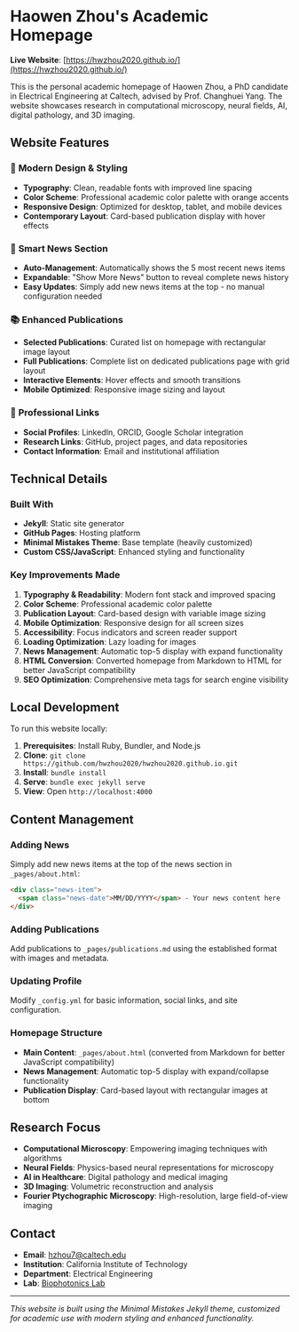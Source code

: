 # Haowen Zhou's Academic Homepage

**Live Website**: [https://hwzhou2020.github.io/](https://hwzhou2020.github.io/)

This is the personal academic homepage of Haowen Zhou, a PhD candidate in Electrical Engineering at Caltech, advised by Prof. Changhuei Yang. The website showcases research in computational microscopy, neural fields, AI, digital pathology, and 3D imaging.

## Website Features

### 🎨 **Modern Design & Styling**
- **Typography**: Clean, readable fonts with improved line spacing
- **Color Scheme**: Professional academic color palette with orange accents
- **Responsive Design**: Optimized for desktop, tablet, and mobile devices
- **Contemporary Layout**: Card-based publication display with hover effects

### 📰 **Smart News Section**
- **Auto-Management**: Automatically shows the 5 most recent news items
- **Expandable**: "Show More News" button to reveal complete news history
- **Easy Updates**: Simply add new news items at the top - no manual configuration needed

### 📚 **Enhanced Publications**
- **Selected Publications**: Curated list on homepage with rectangular image layout
- **Full Publications**: Complete list on dedicated publications page with grid layout
- **Interactive Elements**: Hover effects and smooth transitions
- **Mobile Optimized**: Responsive image sizing and layout

### 🔗 **Professional Links**
- **Social Profiles**: LinkedIn, ORCID, Google Scholar integration
- **Research Links**: GitHub, project pages, and data repositories
- **Contact Information**: Email and institutional affiliation

## Technical Details

### **Built With**
- **Jekyll**: Static site generator
- **GitHub Pages**: Hosting platform
- **Minimal Mistakes Theme**: Base template (heavily customized)
- **Custom CSS/JavaScript**: Enhanced styling and functionality

### **Key Improvements Made**
1. **Typography & Readability**: Modern font stack and improved spacing
2. **Color Scheme**: Professional academic color palette
3. **Publication Layout**: Card-based design with variable image sizing
4. **Mobile Optimization**: Responsive design for all screen sizes
5. **Accessibility**: Focus indicators and screen reader support
6. **Loading Optimization**: Lazy loading for images
7. **News Management**: Automatic top-5 display with expand functionality
8. **HTML Conversion**: Converted homepage from Markdown to HTML for better JavaScript compatibility
9. **SEO Optimization**: Comprehensive meta tags for search engine visibility

## Local Development

To run this website locally:

1. **Prerequisites**: Install Ruby, Bundler, and Node.js
2. **Clone**: `git clone https://github.com/hwzhou2020/hwzhou2020.github.io.git`
3. **Install**: `bundle install`
4. **Serve**: `bundle exec jekyll serve`
5. **View**: Open `http://localhost:4000`

## Content Management

### **Adding News**
Simply add new news items at the top of the news section in `_pages/about.html`:
```html
<div class="news-item">
  <span class="news-date">MM/DD/YYYY</span> - Your news content here
</div>
```

### **Adding Publications**
Add publications to `_pages/publications.md` using the established format with images and metadata.

### **Updating Profile**
Modify `_config.yml` for basic information, social links, and site configuration.

### **Homepage Structure**
- **Main Content**: `_pages/about.html` (converted from Markdown for better JavaScript compatibility)
- **News Management**: Automatic top-5 display with expand/collapse functionality
- **Publication Display**: Card-based layout with rectangular images at bottom

## Research Focus

- **Computational Microscopy**: Empowering imaging techniques with algorithms
- **Neural Fields**: Physics-based neural representations for microscopy
- **AI in Healthcare**: Digital pathology and medical imaging
- **3D Imaging**: Volumetric reconstruction and analysis
- **Fourier Ptychographic Microscopy**: High-resolution, large field-of-view imaging

## Contact

- **Email**: hzhou7@caltech.edu
- **Institution**: California Institute of Technology
- **Department**: Electrical Engineering
- **Lab**: [Biophotonics Lab](https://biophot.caltech.edu/)

---

*This website is built using the Minimal Mistakes Jekyll theme, customized for academic use with modern styling and enhanced functionality.*